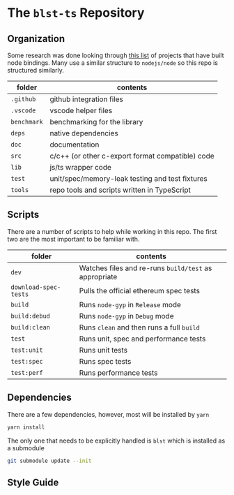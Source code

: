 # The `blst-ts` Repository

## Organization

Some research was done looking through [this list](https://www.npmjs.com/browse/depended/node-addon-api) of projects that have built node bindings.  Many use a similar structure to `nodejs/node` so this repo is structured similarly.

| folder | contents |
|---|---|
| `.github` | github integration files |
| `.vscode` | vscode helper files |
| `benchmark` | benchmarking for the library |
| `deps` | native dependencies |
| `doc` | documentation |
| `src` | c/c++ (or other c-export format compatible) code |
| `lib` | js/ts wrapper code |
| `test` | unit/spec/memory-leak testing and test fixtures |
| `tools` | repo tools and scripts written in TypeScript |

## Scripts

There are a number of scripts to help while working in this repo.  The first two are the most important to be familiar with.

| folder | contents |
|---|---|
`dev` | Watches files and re-runs `build/test` as appropriate
`download-spec-tests` | Pulls the official ethereum spec tests
`build` | Runs `node-gyp` in `Release` mode
`build:debud` | Runs `node-gyp` in `Debug` mode
`build:clean` | Runs `clean` and then runs a full `build`
`test` | Runs unit, spec and performance tests
`test:unit` | Runs unit tests
`test:spec` | Runs spec tests
`test:perf` | Runs performance tests

## Dependencies

There are a few dependencies, however, most will be installed by `yarn`

```sh
yarn install
```

The only one that needs to be explicitly handled is `blst` which is installed as a submodule

```sh
git submodule update --init
```

## Style Guide

